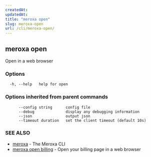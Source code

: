 ```yaml
---
createdAt: 
updatedAt: 
title: "meroxa open"
slug: meroxa-open
url: /cli/meroxa-open/
---
```

## meroxa open

Open in a web browser

### Options

```
  -h, --help   help for open
```

### Options inherited from parent commands

```
      --config string      config file
      --debug              display any debugging information
      --json               output json
      --timeout duration   set the client timeout (default 10s)
```

### SEE ALSO

* [meroxa](/cli/meroxa/)	 - The Meroxa CLI
* [meroxa open billing](/cli/meroxa-open-billing/)	 - Open your billing page in a web browser

